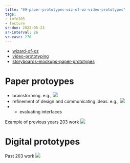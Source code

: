 ```yaml
---
title: "09-paper-prototypes-wiz-of-oz-video-prototypes"
tags: 
- info203 
- lecture
sr-due: 2022-05-23
sr-interval: 26
sr-ease: 270
---
```


- [wizard-of-oz](notes/wizard-of-oz.md)
- [video-prototyping](notes/video-prototyping.md)
- [storyboards-mockups-paper-prototypes](notes/storyboards-mockups-paper-prototypes.md)

# Paper protoypes

- brainstorming. e.g., ![](https://i.imgur.com/IKIEHon.png)
- refinement of design and communicating ideas. e.g., ![](https://i.imgur.com/A7paq38.png)
- -   evaluating interfaces

Example of previous years 203 work
![](https://i.imgur.com/NvgJA8n.png)

# Digital prototypes

Past 203 work
![](https://i.imgur.com/d4b22ZM.png)


